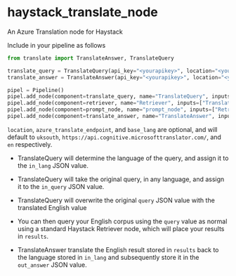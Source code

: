 # haystack_translate_node
An Azure Translation node for Haystack

Include in your pipeline as follows

```python
from translate import TranslateAnswer, TranslateQuery

translate_query = TranslateQuery(api_key="<yourapikey>", location="<yourazureregion>", azure_translate_endpoint="<yourazureendpoint>", base_lang="en")
translate_answer = TranslateAnswer(api_key="<yourapikey>", location="<yourazureregion>", azure_translate_endpoint="<yourazureendpoint>", base_lang="en")

pipel = Pipeline()
pipel.add_node(component=translate_query, name="TranslateQuery", inputs=["Query"])
pipel.add_node(component=retriever, name="Retriever", inputs=["TranslateQuery"])
pipel.add_node(component=prompt_node, name="prompt_node", inputs=["Retriever"])
pipel.add_node(component=translate_answer, name="TranslateAnswer", inputs=["prompt_node"])
```

`location`, `azure_translate_endpoint`, and `base_lang` are optional, and will default to `uksouth`, `https://api.cognitive.microsofttranslator.com/`, and `en` respectively.

 - TranslateQuery will determine the language of the query, and assign it to the `in_lang` JSON value.
 - TranslateQuery will take the original query, in any language, and assign it to the `in_query` JSON value.
 - TranslateQuery will overwrite the original `query` JSON value with the translated English value

 - You can then query your English corpus using the `query` value as normal using a standard Haystack Retriever node, which will place your results in `results`.

 - TranslateAnswer translate the English result stored in `results` back to the language stored in `in_lang` and subsequently store it in the `out_answer` JSON value.

